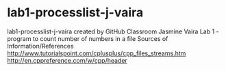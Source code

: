 # lab1-processlist-j-vaira
lab1-processlist-j-vaira created by GitHub Classroom
Jasmine Vaira
Lab 1 - program to count number of numbers in a file 
Sources of Information/References
http://www.tutorialspoint.com/cplusplus/cpp_files_streams.htm
http://en.cppreference.com/w/cpp/header
